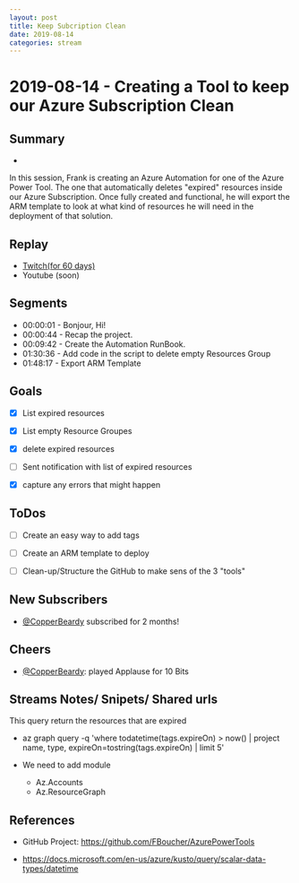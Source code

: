 ```yaml
---
layout: post
title: Keep Subcription Clean
date: 2019-08-14
categories: stream
---
```



# 2019-08-14 - Creating a Tool to keep our Azure Subscription Clean

## Summary
-

In this session, Frank is creating an Azure Automation for one of the Azure Power Tool. The one that automatically deletes "expired" resources inside our Azure Subscription. Once fully created and functional, he will export the ARM template to look at what kind of resources he will need in the deployment of that solution.

## Replay


- [Twitch(for 60 days)](https://www.twitch.tv/videos/467199209)
- Youtube (soon)


Segments
--------

- 00:00:01 - Bonjour, Hi!
- 00:00:44 - Recap the project.
- 00:09:42 - Create the Automation RunBook.
- 01:30:36 - Add code in the script to delete empty Resources Group
- 01:48:17 - Export ARM Template


Goals
-----

- [X] List expired resources
- [X] List empty Resource Groupes
- [X] delete expired resources
- [ ] Sent notification with list of expired resources
- [X] capture any errors that might happen


ToDos
-----
- [ ] Create an easy way to add tags
- [ ] Create an ARM template to deploy
- [ ] Clean-up/Structure the GitHub to make sens of the 3 "tools"


New Subscribers
---------------

- [@CopperBeardy](https://www.twitch.tv/CopperBeardy) subscribed for 2 months!


Cheers
------

- [@CopperBeardy](https://www.twitch.tv/CopperBeardy): played Applause for 10 Bits


Streams Notes/ Snipets/ Shared urls
-----------------------------------

This query return the resources that are expired
- az graph query -q 'where todatetime(tags.expireOn) > now() | project name, type, expireOn=tostring(tags.expireOn) | limit 5'

- We need to add module 
    - Az.Accounts 
    - Az.ResourceGraph


References
----------

- GitHub Project: https://github.com/FBoucher/AzurePowerTools

- https://docs.microsoft.com/en-us/azure/kusto/query/scalar-data-types/datetime
